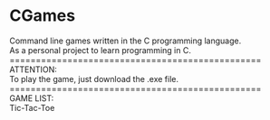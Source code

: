 # CGames
Command line games written in the C programming language.\
As a personal project to learn programming in C.\
================================================\
ATTENTION:\
To play the game, just download the .exe file.\
================================================\
GAME LIST:\
Tic-Tac-Toe
